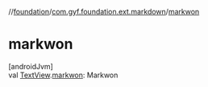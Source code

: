 //[foundation](../../index.md)/[com.gyf.foundation.ext.markdown](index.md)/[markwon](markwon.md)

# markwon

[androidJvm]\
val [TextView](https://developer.android.com/reference/kotlin/android/widget/TextView.html).[markwon](markwon.md): Markwon